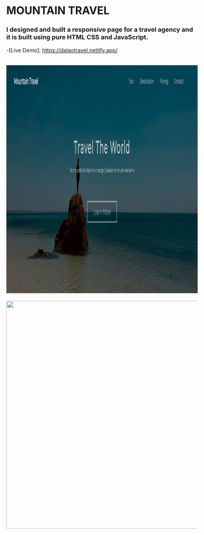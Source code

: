 # MOUNTAIN TRAVEL

### I designed and built a responsive page for a travel agency and it is built using pure HTML CSS and JavaScript.


-[Live Demo]: https://dalaotravel.netlify.app/


<br>
    <img src="https://raw.githubusercontent.com/AhmadDalao/Mountain-Travel/master/images/landing1.png" height="600" width="800"/>
<br>

<br>
    <img src="https://raw.githubusercontent.com/AhmadDalao/Mountain-Travel/master/images/landing.png" height="600" width="800"/>
<br>


